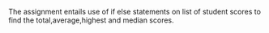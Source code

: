 The assignment entails use of if else statements on list of student scores to find the total,average,highest and median scores. 
